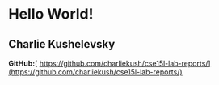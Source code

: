 # Hello World!

## Charlie Kushelevsky

**GitHub:**[ https://github.com/charliekush/cse15l-lab-reports/](https://github.com/charliekush/cse15l-lab-reports/)

